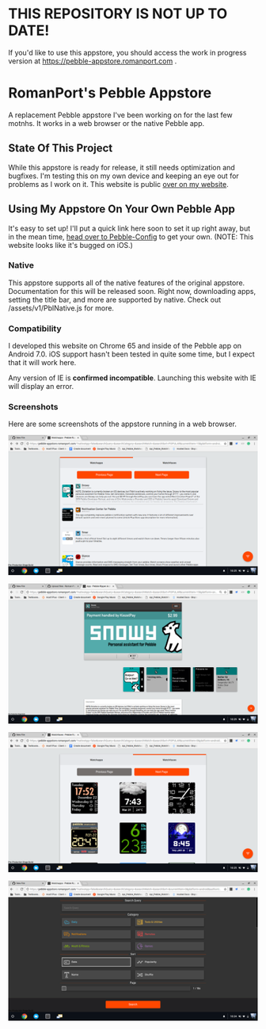 # THIS REPOSITORY IS NOT UP TO DATE!
If you'd like to use this appstore, you should access the work in progress version at https://pebble-appstore.romanport.com .


# RomanPort's Pebble Appstore
A replacement Pebble appstore I've been working on for the last few motnhs. It works in a web browser or the native Pebble app.

## State Of This Project
While this appstore is ready for release, it still needs optimization and bugfixes. I'm testing this on my own device and keeping an eye out for problems as I work on it. This website is public [over on my website](https://pebble-appstore.romanport.com).

## Using My Appstore On Your Own Pebble App
It's easy to set up! I'll put a quick link here soon to set it up right away, but in the mean time, [head over to Pebble-Config](https://pebble-config.romanport.com/) to get your own. (NOTE: This website looks like it's bugged on iOS.)

### Native 
This appstore supports all of the native features of the original appstore. Documentation for this will be released soon. Right now, downloading apps, setting the title bar, and more are supported by native. Check out /assets/v1/PblNative.js for more.

### Compatibility 
I developed this website on Chrome 65 and inside of the Pebble app on Android 7.0. iOS support hasn't been tested in quite some time, but I expect that it will work here.

Any version of IE is **confirmed incompatible**. Launching this website with IE will display an error.

### Screenshots
Here are some screenshots of the appstore running in a web browser.

![Screenshot](github_resources/app_list.png)

![Screenshot](github_resources/app.png)

![Screenshot](github_resources/face_list.png)

![Screenshot](github_resources/sort.png)
